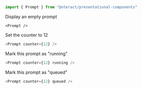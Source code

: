 ```jsx static
import { Prompt } from "@nteract/presentational-components"
```

Display an empty prompt

```
<Prompt />
```

Set the counter to 12

```js
<Prompt counter={12} />
```

Mark this prompt as "running"

```js
<Prompt counter={12} running />
```

Mark this prompt as "queued"

```js
<Prompt counter={12} queued />
```

